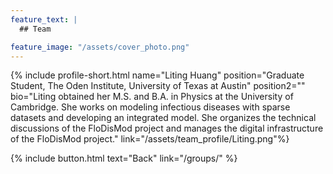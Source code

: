 ```yaml
---
feature_text: |
  ## Team

feature_image: "/assets/cover_photo.png"
---
```

{% include profile-short.html name="Liting Huang" position="Graduate Student, The Oden Institute, University of Texas at Austin" position2=""  bio="Liting obtained her M.S. and B.A. in Physics at the University of Cambridge. She works on modeling infectious diseases with sparse datasets and developing an integrated model. She organizes the technical discussions of the FloDisMod project and manages the digital infrastructure of the FloDisMod project." link="/assets/team_profile/Liting.png"%}



[]()



{% include button.html text="Back" link="/groups/" %}
